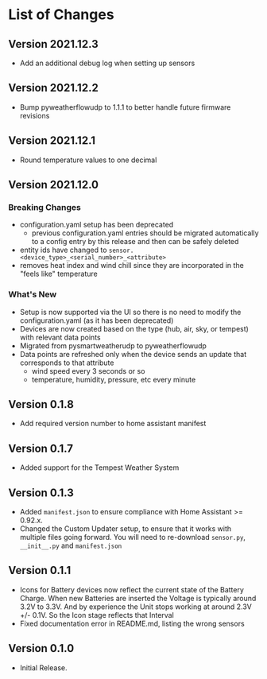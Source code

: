 # List of Changes

## Version 2021.12.3

- Add an additional debug log when setting up sensors

## Version 2021.12.2

- Bump pyweatherflowudp to 1.1.1 to better handle future firmware revisions

## Version 2021.12.1

- Round temperature values to one decimal

## Version 2021.12.0

### Breaking Changes

- configuration.yaml setup has been deprecated
  - previous configuration.yaml entries should be migrated automatically to a config entry by this release and then can be safely deleted
- entity ids have changed to `sensor.<device_type>_<serial_number>_<attribute>`
- removes heat index and wind chill since they are incorporated in the "feels like" temperature

### What's New

- Setup is now supported via the UI so there is no need to modify the configuration.yaml (as it has been deprecated)
- Devices are now created based on the type (hub, air, sky, or tempest) with relevant data points
- Migrated from pysmartweatherudp to pyweatherflowudp
- Data points are refreshed only when the device sends an update that corresponds to that attribute
  - wind speed every 3 seconds or so
  - temperature, humidity, pressure, etc every minute

## Version 0.1.8

- Add required version number to home assistant manifest

## Version 0.1.7

- Added support for the Tempest Weather System

## Version 0.1.3

- Added `manifest.json` to ensure compliance with Home Assistant >= 0.92.x.
- Changed the Custom Updater setup, to ensure that it works with multiple files going forward. You will need to re-download `sensor.py`, `__init__.py` and `manifest.json`

## Version 0.1.1

- Icons for Battery devices now reflect the current state of the Battery Charge. When new Batteries are inserted the Voltage is typically around 3.2V to 3.3V. And by experience the Unit stops working at around 2.3V +/- 0.1V. So the Icon stage reflects that Interval
- Fixed documentation error in README.md, listing the wrong sensors

## Version 0.1.0

- Initial Release.
